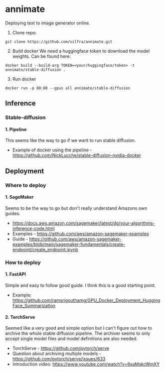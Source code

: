 # annimate
Deploying text to image generator online.

1. Clone repo:
```
git clone https://github.com/vilfra/annimate.git
```

2. Build docker
We need a huggingface token to download the model weights. Can be found here: 
```
docker build --build-arg TOKEN=<your/huggingface/token> -t annimate/stable-diffusion .
```
3. Run docker
```
docker run -p 80:80 --gpus all annimate/stable-diffusion
```
## Inference
### Stable-diffusion
#### 1.  Pipeline

This seems like the way to go if we want to run stable diffusion.

* Example of docker using the pipeline - https://github.com/NickLucche/stable-diffusion-nvidia-docker

## Deployment
### Where to deploy
#### 1. SageMaker

Seems to be the way to go but don't really understand Amazons own guides.

* https://docs.aws.amazon.com/sagemaker/latest/dg/your-algorithms-inference-code.html
* Examples - https://github.com/aws/amazon-sagemaker-examples
* Guide - https://github.com/aws/amazon-sagemaker-examples/blob/main/sagemaker-fundamentals/create-endpoint/create_endpoint.ipynb

### How to deploy
#### 1. FastAPI
Simple and easy to follow good guide. I think this is a good starting point.
* Example: https://github.com/ramsrigouthamg/GPU_Docker_Deployment_HuggingFace_Summarization
#### 2. TorchServe

Seemed like a very good and simple option but I can't figure out how to archive the whole stable diffusion pipeline. The archiver seems to only accept single model files and model definitions are also needed.
* TorchServe - https://github.com/pytorch/serve
* Question about archiving multiple models - https://github.com/pytorch/serve/issues/633
* Introduction video: https://www.youtube.com/watch?v=6xaMskcWmXY


